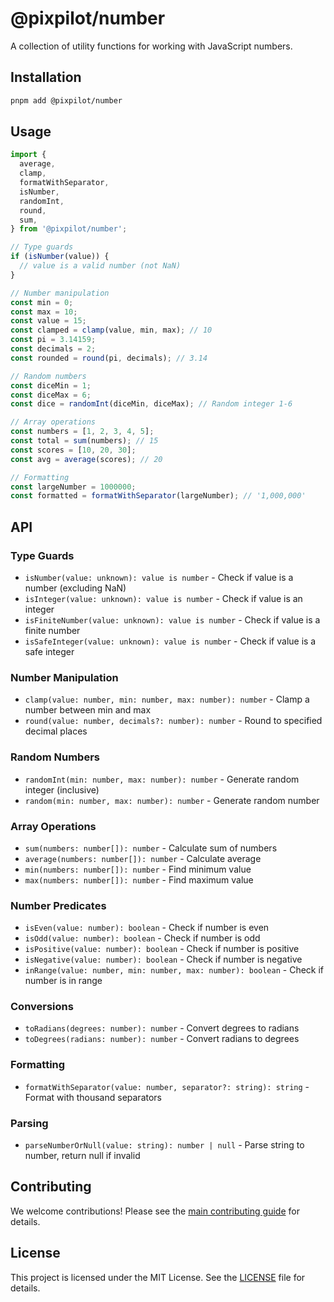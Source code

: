 # @pixpilot/number

A collection of utility functions for working with JavaScript numbers.

## Installation

```bash
pnpm add @pixpilot/number
```

## Usage

```typescript
import {
  average,
  clamp,
  formatWithSeparator,
  isNumber,
  randomInt,
  round,
  sum,
} from '@pixpilot/number';

// Type guards
if (isNumber(value)) {
  // value is a valid number (not NaN)
}

// Number manipulation
const min = 0;
const max = 10;
const value = 15;
const clamped = clamp(value, min, max); // 10
const pi = 3.14159;
const decimals = 2;
const rounded = round(pi, decimals); // 3.14

// Random numbers
const diceMin = 1;
const diceMax = 6;
const dice = randomInt(diceMin, diceMax); // Random integer 1-6

// Array operations
const numbers = [1, 2, 3, 4, 5];
const total = sum(numbers); // 15
const scores = [10, 20, 30];
const avg = average(scores); // 20

// Formatting
const largeNumber = 1000000;
const formatted = formatWithSeparator(largeNumber); // '1,000,000'
```

## API

### Type Guards

- `isNumber(value: unknown): value is number` - Check if value is a number (excluding NaN)
- `isInteger(value: unknown): value is number` - Check if value is an integer
- `isFiniteNumber(value: unknown): value is number` - Check if value is a finite number
- `isSafeInteger(value: unknown): value is number` - Check if value is a safe integer

### Number Manipulation

- `clamp(value: number, min: number, max: number): number` - Clamp a number between min and max
- `round(value: number, decimals?: number): number` - Round to specified decimal places

### Random Numbers

- `randomInt(min: number, max: number): number` - Generate random integer (inclusive)
- `random(min: number, max: number): number` - Generate random number

### Array Operations

- `sum(numbers: number[]): number` - Calculate sum of numbers
- `average(numbers: number[]): number` - Calculate average
- `min(numbers: number[]): number` - Find minimum value
- `max(numbers: number[]): number` - Find maximum value

### Number Predicates

- `isEven(value: number): boolean` - Check if number is even
- `isOdd(value: number): boolean` - Check if number is odd
- `isPositive(value: number): boolean` - Check if number is positive
- `isNegative(value: number): boolean` - Check if number is negative
- `inRange(value: number, min: number, max: number): boolean` - Check if number is in range

### Conversions

- `toRadians(degrees: number): number` - Convert degrees to radians
- `toDegrees(radians: number): number` - Convert radians to degrees

### Formatting

- `formatWithSeparator(value: number, separator?: string): string` - Format with thousand separators

### Parsing

- `parseNumberOrNull(value: string): number | null` - Parse string to number, return null if invalid

## Contributing

We welcome contributions! Please see the [main contributing guide](../../CONTRIBUTING.md) for details.

## License

This project is licensed under the MIT License. See the [LICENSE](../../LICENSE) file for details.
